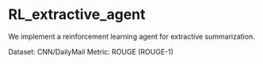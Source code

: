 # RL_extractive_agent
We implement a reinforcement learning agent for extractive summarization. 

Dataset:
  CNN/DailyMail
Metric:
  ROUGE (ROUGE-1)
  
  
